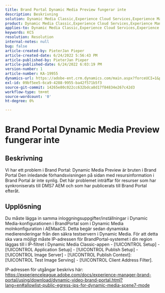 ```yaml
---
title: Brand Portal Dynamic Media Preview fungerar inte
description: Beskrivning
solution: Dynamic Media Classic,Experience Cloud Services,Experience Manager,Experience Manager as a Cloud Service
product: Dynamic Media Classic,Experience Cloud Services,Experience Manager,Experience Manager as a Cloud Service
applies-to: Dynamic Media Classic,Experience Cloud Services,Experience Manager Assets,Experience Manager as a Cloud Service,Experience Manager 6.5
keywords: KCS
resolution: Resolution
internal-notes: null
bug: false
article-created-by: PieterJan Pieper
article-created-date: 6/24/2022 5:56:43 PM
article-published-by: PieterJan Pieper
article-published-date: 6/24/2022 6:03:19 PM
version-number: 1
article-number: KA-19955
dynamics-url: https://adobe-ent.crm.dynamics.com/main.aspx?forceUCI=1&pagetype=entityrecord&etn=knowledgearticle&id=4c79a1fd-e6f3-ec11-bb3d-6045bd015716
exl-id: 09bf5ee5-6ca9-4288-9955-ba42f571b5f3
source-git-commit: 14265e80c022cc632bdca8d17f84834e267c42d3
workflow-type: tm+mt
source-wordcount: '0'
ht-degree: 0%

---
```


# Brand Portal Dynamic Media Preview fungerar inte

## Beskrivning


Vi har ett problem i Brand Portal: Dynamic Media Preview är bruten i Brand Portal Den inledande förhandsvisningen på sidan med resursinformation i Brand Portal är inte synlig. Det här problemet inträffar för resurser som har synkroniserats till DMS7 AEM och som har publicerats till Brand Portal efteråt.


## Upplösning


Du måste lägga in samma inloggningsuppgifter/inställningar i Dynamic Media-konfigurationen i BrandPortal som i Dynamic Media molnkonfiguration i AEMaaCS. Detta begär sedan dynamiska medierenderingar från den säkra testservern i Dynamic Media. För att detta ska vara möjligt måste IP-adressen för BrandPortal-systemet i din region läggas till i IP-filtret i Dynamic Media Classic-appen - [!UICONTROL Setup] - [!UICONTROL Application Setup] - [!UICONTROL Publish Setup] - [!UICONTROL Image Server] - [!UICONTROL Publish Context]: [!UICONTROL Test Image Serving] - [!UICONTROL Client Address Filter].

IP-adressen för utgångar beskrivs här: https://experienceleague.adobe.com/docs/experience-manager-brand-portal/using/download/dynamic-video-brand-portal.html?lang=en#allowlist-public-egress-ips-for-dynamic-media-scene7-mode
